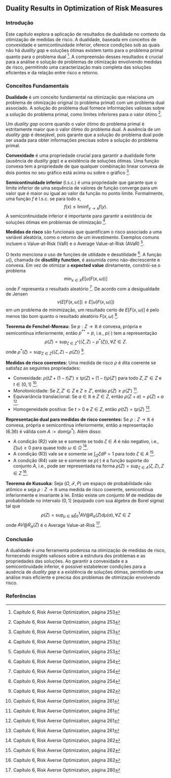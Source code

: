 ## Duality Results in Optimization of Risk Measures

### Introdução

Este capítulo explora a aplicação de resultados de dualidade no contexto da otimização de medidas de risco. A dualidade, baseada em conceitos de convexidade e semicontinuidade inferior, oferece condições sob as quais não há *duality gap* e soluções ótimas existem tanto para o problema primal quanto para o problema dual [^1]. A compreensão desses resultados é crucial para a análise e solução de problemas de otimização envolvendo medidas de risco, permitindo uma caracterização mais completa das soluções eficientes e da relação entre risco e retorno.

### Conceitos Fundamentais

**Dualidade** é um conceito fundamental na otimização que relaciona um problema de otimização original (o problema primal) com um problema dual associado. A solução do problema dual fornece informações valiosas sobre a solução do problema primal, como limites inferiores para o valor ótimo [^1].

Um *duality gap* ocorre quando o valor ótimo do problema primal é estritamente maior que o valor ótimo do problema dual. A ausência de um *duality gap* é desejável, pois garante que a solução do problema dual pode ser usada para obter informações precisas sobre a solução do problema primal.

**Convexidade** é uma propriedade crucial para garantir a dualidade forte (ausência de *duality gap*) e a existência de soluções ótimas. Uma função convexa tem a propriedade de que qualquer combinação linear convexa de dois pontos no seu gráfico está acima ou sobre o gráfico [^1].

**Semicontinuidade inferior** (l.s.c.) é uma propriedade que garante que o limite inferior de uma sequência de valores de função converge para um valor que é maior ou igual ao valor da função no ponto limite. Formalmente, uma função $f$ é l.s.c. se para todo $x$,
$$f(x) \le \liminf_{y \to x} f(y).$$
A semicontinuidade inferior é importante para garantir a existência de soluções ótimas em problemas de otimização [^1].

**Medidas de risco** são funcionais que quantificam o risco associado a uma variável aleatória, como o retorno de um investimento. Exemplos comuns incluem o Value-at-Risk (VaR) e o Average Value-at-Risk (AVaR) [^1].

O texto menciona o uso de funções de utilidade e desutilidade [^2]. A função $u()$, chamada de **disutility function**, é assumida como não-decrescente e convexa. Em vez de otimizar a **expected value** diretamente, constrói-se o problema
$$
\min_{x \in X} E[u(F(x, \omega))]
$$
onde $F$ representa o resultado aleatório [^2]. De acordo com a desigualdade de Jensen
$$\nu(E[F(x, \omega)]) \le E[u(F(x, \omega)])$$
em um problema de minimização, um resultado certo de $E[F(x, \omega)]$ é pelo menos tão bom quanto o resultado aleatório $F(x, \omega)$ [^2].

**Teorema de Fenchel-Moreau:** Se $p: Z \to \mathbb{R}$ é convexa, própria e semicontínua inferiormente, então $p^{**} = p$, i.e., $p(\cdot)$ tem a representação
$$
\rho(Z) = \sup_{\zeta \in Z^*} \{ \langle \zeta, Z \rangle - \rho^*(\zeta) \}, \forall Z \in Z.
$$
onde $\rho^*(\zeta) = \sup_{Z \in Z} \{ \langle \zeta, Z \rangle - \rho(Z) \}$ [^10].

**Medidas de risco coerentes:** Uma medida de risco $\rho$ é dita coerente se satisfaz as seguintes propriedades:
*   Convexidade: $\rho(tZ + (1-t)Z') \le t\rho(Z) + (1-t)\rho(Z')$ para todo $Z, Z' \in Z$ e $t \in [0,1]$ [^9].
*   Monotonicidade: Se $Z, Z' \in Z$ e $Z \ge Z'$, então $\rho(Z) \ge \rho(Z')$ [^9].
*   Equivariância translacional: Se $a \in \mathbb{R}$ e $Z \in Z$, então $\rho(Z+a) = \rho(Z) + a$ [^9].
*   Homogeneidade positiva: Se $t > 0$ e $Z \in Z$, então $\rho(tZ) = t\rho(Z)$ [^9].

**Representação dual para medidas de risco coerentes:** Se $\rho: Z \to \mathbb{R}$ é convexa, própria e semicontínua inferiormente, então a representação (6.36) é válida com $A := dom(\rho^*)$. Além disso:
*   A condição (R2) vale se e somente se todo $\zeta \in A$ é não negativo, i.e., $\zeta(\omega) \ge 0$ para quase todo $\omega \in \Omega$ [^10].
*   A condição (R3) vale se e somente se $\int_\Omega \zeta dP = 1$ para todo $\zeta \in A$ [^10].
*   A condição (R4) vale se e somente se $\rho(\cdot)$ é a função suporte do conjunto $A$, i.e., pode ser representada na forma $\rho(Z) = \sup_{\zeta \in A} \langle \zeta, Z \rangle, Z \in Z$ [^10].

**Teorema de Kusuoka:** Seja $(\Omega, \mathcal{F}, P)$ um espaço de probabilidade não atômico e seja $\rho: Z \to \mathbb{R}$ uma medida de risco coerente, semicontínua inferiormente e invariante à lei. Então existe um conjunto $M$ de medidas de probabilidade no intervalo $(0, 1]$ (equipado com sua álgebra de Borel sigma) tal que
$$
\rho(Z) = \sup_{\mu \in M} \int_{0}^{1} AV@R_\alpha(Z) d\mu(\alpha), \forall Z \in Z
$$
onde $AV@R_\alpha(Z)$ é o Average Value-at-Risk [^28].

### Conclusão

A dualidade é uma ferramenta poderosa na otimização de medidas de risco, fornecendo *insights* valiosos sobre a estrutura dos problemas e as propriedades das soluções. Ao garantir a convexidade e a semicontinuidade inferior, é possível estabelecer condições para a ausência de *duality gap* e a existência de soluções ótimas, permitindo uma análise mais eficiente e precisa dos problemas de otimização envolvendo risco.

### Referências

[^1]: Capítulo 6, Risk Averse Optimization, página 253
[^2]: Capítulo 6, Risk Averse Optimization, página 254
[^9]: Capítulo 6, Risk Averse Optimization, página 261
[^10]: Capítulo 6, Risk Averse Optimization, página 262
[^28]: Capítulo 6, Risk Averse Optimization, página 280

<!-- END -->